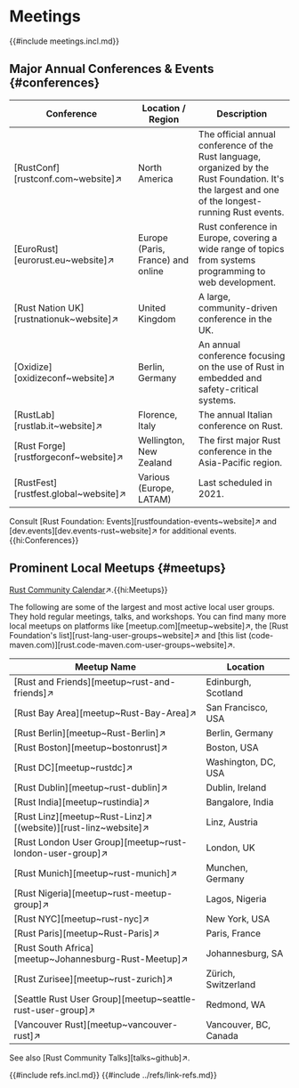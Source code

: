 # Meetings

{{#include meetings.incl.md}}

## Major Annual Conferences & Events {#conferences}

| Conference | Location / Region | Description |
|---|---|---|
| [RustConf][rustconf.com~website]↗ | North America | The official annual conference of the Rust language, organized by the Rust Foundation. It's the largest and one of the longest-running Rust events. |
| [EuroRust][eurorust.eu~website]↗ | Europe (Paris, France) and online | Rust conference in Europe, covering a wide range of topics from systems programming to web development. |
| [Rust Nation UK][rustnationuk~website]↗ | United Kingdom | A large, community-driven conference in the UK. |
| [Oxidize][oxidizeconf~website]↗ | Berlin, Germany | An annual conference focusing on the use of Rust in embedded and safety-critical systems. |
| [RustLab][rustlab.it~website]↗ | Florence, Italy | The annual Italian conference on Rust. |
| [Rust Forge][rustforgeconf~website]↗ | Wellington, New Zealand | The first major Rust conference in the Asia-Pacific region. |
| [RustFest][rustfest.global~website]↗ | Various (Europe, LATAM) | Last scheduled in 2021. |

Consult [Rust Foundation: Events][rustfoundation-events~website]↗ and [dev.events][dev.events-rust~website]↗ for additional events.{{hi:Conferences}}

## Prominent Local Meetups {#meetups}

[Rust Community Calendar](https://calendar.google.com/calendar/u/0/embed?src=apd9vmbc22egenmtu5l6c5jbfc@group.calendar.google.com&pli=1)↗.{{hi:Meetups}}

The following are some of the largest and most active local user groups. They hold regular meetings, talks, and workshops. You can find many more local meetups on platforms like [meetup.com][meetup~website]↗, the [Rust Foundation's list][rust-lang-user-groups~website]↗ and [this list (code-maven.com)][rust.code-maven.com-user-groups~website]↗.

| Meetup Name | Location |
|---|---|
| [Rust and Friends][meetup~rust-and-friends]↗ | Edinburgh, Scotland |
| [Rust Bay Area][meetup~Rust-Bay-Area]↗ | San Francisco, USA |
| [Rust Berlin][meetup~Rust-Berlin]↗ | Berlin, Germany |
| [Rust Boston][meetup~bostonrust]↗ | Boston, USA |
| [Rust DC][meetup~rustdc]↗ | Washington, DC, USA |
| [Rust Dublin][meetup~rust-dublin]↗ | Dublin, Ireland |
| [Rust India][meetup~rustindia]↗ | Bangalore, India |
| [Rust Linz][meetup~Rust-Linz]↗ [(website)][rust-linz~website]↗ | Linz, Austria |
| [Rust London User Group][meetup~rust-london-user-group]↗ | London, UK |
| [Rust Munich][meetup~rust-munich]↗ | Munchen, Germany |
| [Rust Nigeria][meetup~rust-meetup-group]↗ | Lagos, Nigeria |
| [Rust NYC][meetup~rust-nyc]↗ | New York, USA |
| [Rust Paris][meetup~Rust-Paris]↗ | Paris, France |
| [Rust South Africa][meetup~Johannesburg-Rust-Meetup]↗ | Johannesburg, SA |
| [Rust Zurisee][meetup~rust-zurich]↗ | Zürich, Switzerland |
| [Seattle Rust User Group][meetup~seattle-rust-user-group]↗ | Redmond, WA |
| [Vancouver Rust][meetup~vancouver-rust]↗ | Vancouver, BC, Canada |

See also [Rust Community Talks][talks~github]↗.

{{#include refs.incl.md}}
{{#include ../refs/link-refs.md}}

<div class="hidden">
</div>
